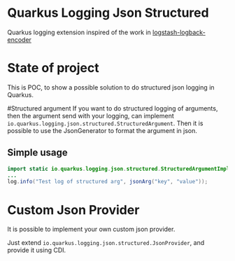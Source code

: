 # Quarkus Logging Json Structured
Quarkus logging extension inspired of the work in [logstash-logback-encoder](https://github.com/logstash/logstash-logback-encoder)

# State of project
This is POC, to show a possible solution to do structured json logging in Quarkus.

#Structured argument
If you want to do structured logging of arguments, then the argument send with your logging, can implement `io.quarkus.logging.json.structured.StructuredArgument`. Then it is possible to use the JsonGenerator to format the argument in json. 
## Simple usage
```java
import static io.quarkus.logging.json.structured.StructuredArgumentImpl.*;
...
log.info("Test log of structured arg", jsonArg("key", "value"));
```

# Custom Json Provider
It is possible to implement your own custom json provider.

Just extend `io.quarkus.logging.json.structured.JsonProvider`, and provide it using CDI.